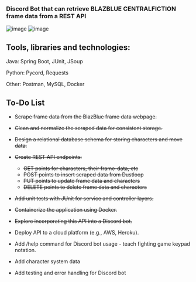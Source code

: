 ### Discord Bot that can retrieve BLAZBLUE CENTRALFICTION frame data from a REST API
![image](https://github.com/user-attachments/assets/4710a97f-ec07-456b-b2f3-075113a57100)
![image](https://github.com/user-attachments/assets/74780774-bbd2-4e5a-804d-a870fa5262bd)
## Tools, libraries and technologies:

Java: Spring Boot, JUnit, JSoup

Python: Pycord, Requests

Other: Postman, MySQL, Docker

## To-Do List

* ~~Scrape frame data from the BlazBlue frame data webpage.~~
 
* ~~Clean and normalize the scraped data for consistent storage.~~
 
* ~~Design a relational database schema for storing characters and move data.~~
 
* ~~Create REST API endpoints:~~
 
   *  ~~GET points for characters, their frame-data, etc~~
   *  ~~POST points to insert scraped data from Dustloop~~
   *  ~~PUT points to update frame data and characters~~
   *  ~~DELETE points to delete frame data and characters~~
        
* ~~Add unit tests with JUnit for service and controller layers.~~
 
* ~~Containerize the application using Docker.~~

* ~~Explore incorporating this API into a Discord bot.~~
   
* Deploy API to a cloud platform (e.g., AWS, Heroku).
   
* Add /help command for Discord bot usage - teach fighting game keypad notation.

* Add character system data

* Add testing and error handling for Discord bot
  
